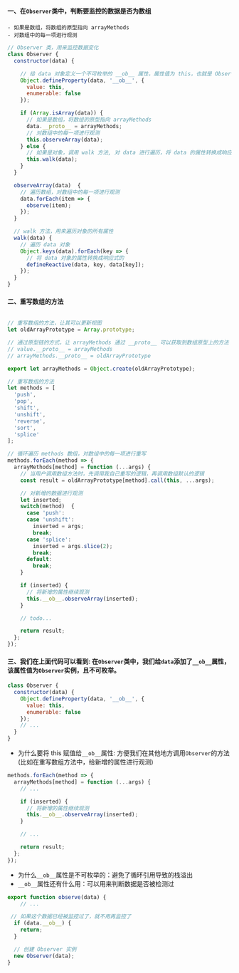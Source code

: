 #### 一、在`Observer`类中，判断要监控的数据是否为数组
    - 如果是数组，将数组的原型指向 arrayMethods
    - 对数组中的每一项进行观测

```javascript
// Observer 类，用来监控数据变化
class Observer {
  constructor(data) {

    // 给 data 对象定义一个不可枚举的 __ob__ 属性，属性值为 this，也就是 Observer 实例
    Object.defineProperty(data, '__ob__', {
      value: this,
      enumerable: false
    });

    if (Array.isArray(data)) {
      // 如果是数组，将数组的原型指向 arrayMethods
      data.__proto__ = arrayMethods;
      // 对数组中的每一项进行观测
      this.observeArray(data);
    } else {
      // 如果是对象，调用 walk 方法, 对 data 进行遍历，将 data 的属性转换成响应式的
      this.walk(data);
    }
  }

  observeArray(data)  {
    // 遍历数组，对数组中的每一项进行观测
    data.forEach(item => {
      observe(item);
    });
  }

  // walk 方法，用来遍历对象的所有属性
  walk(data) {
    // 遍历 data 对象
    Object.keys(data).forEach(key => {
      // 将 data 对象的属性转换成响应式的
      defineReactive(data, key, data[key]);
    });
  }
}
```



#### 二、重写数组的方法
```javascript

// 重写数组的方法，让其可以更新视图
let oldArrayPrototype = Array.prototype;

// 通过原型链的方式，让 arrayMethods 通过 __proto__ 可以获取到数组原型上的方法
// value.__proto__ = arrayMethods
// arrayMethods.__proto__ = oldArrayPrototype

export let arrayMethods = Object.create(oldArrayPrototype);

// 重写数组的方法
let methods = [
  'push',
  'pop',
  'shift',
  'unshift',
  'reverse',
  'sort',
  'splice'
];

// 循环遍历 methods 数组，对数组中的每一项进行重写
methods.forEach(method => {
  arrayMethods[method] = function (...args) {
    // 当用户调用数组方法时，先调用我自己重写的逻辑，再调用数组默认的逻辑
    const result = oldArrayPrototype[method].call(this, ...args);

    // 对新增的数据进行观测
    let inserted;
    switch(method)  {
      case 'push':
      case 'unshift':
        inserted = args;
        break;
      case 'splice':
        inserted = args.slice(2);
        break;
      default:
        break;
    }

    if (inserted) {
      // 将新增的属性继续观测
      this.__ob__.observeArray(inserted);
    }

    // todo...

    return result;
  };
});

```



#### 三、我们在上面代码可以看到: 在`Observer`类中，我们给`data`添加了`__ob__`属性，该属性值为`Observer`实例，且不可枚举。
```javascript
class Observer {
  constructor(data) {
    Object.defineProperty(data, '__ob__', {
      value: this,
      enumerable: false
    });
  	// ... 
  }
}
```



+ 为什么要将 this 赋值给`__ob__`属性: 方便我们在其他地方调用`Observer`的方法(比如在重写数组方法中，给新增的属性进行观测)

```javascript
methods.forEach(method => {
  arrayMethods[method] = function (...args) {
  	// ...

    if (inserted) {
      // 将新增的属性继续观测
      this.__ob__.observeArray(inserted);
    }

    // ...

    return result;
  };
});
```

+ 为什么`__ob__`属性是不可枚举的：避免了循环引用导致的栈溢出
+ `__ob__`属性还有什么用：可以用来判断数据是否被检测过

```javascript
export function observe(data) {
	// ...

 // 如果这个数据已经被监控过了，就不用再监控了
  if (data.__ob__) {
    return;
  }

  // 创建 Observer 实例
  new Observer(data);
}
```

